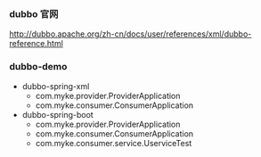 ### dubbo 官网
http://dubbo.apache.org/zh-cn/docs/user/references/xml/dubbo-reference.html

### dubbo-demo
- dubbo-spring-xml
   - com.myke.provider.ProviderApplication 
   - com.myke.consumer.ConsumerApplication
- dubbo-spring-boot
   - com.myke.provider.ProviderApplication
   - com.myke.consumer.ConsumerApplication
   - com.myke.consumer.service.UserviceTest
